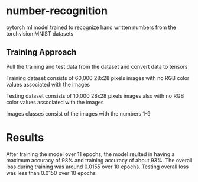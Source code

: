 # number-recognition
pytorch ml model trained to recognize hand written numbers from the torchvision MNIST datasets  


## Training Approach 

Pull the training and test data from the dataset and convert data to tensors 

Training dataset consists of 60,000 28x28 pixels images with no RGB color values associated with the images 

Testing dataset consists of 10,000 28x28 pixels images also with no RGB color values associated with the images 

Images classes consist of the images with the numbers 1-9  

# Results 

After training the model over 11 epochs, the model reulted in having a maximum accuracy of 98% and training accuracy of about 93%. The overall loss during training was around 0.0155 over 10 epochs. Testing overall loss was less than 0.0150 over 10 epochs


